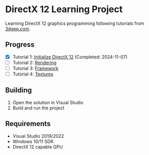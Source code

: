 # DirectX 12 Learning Project

Learning DirectX 12 graphics programming following tutorials from [3dgep.com](https://www.3dgep.com/category/graphics-programming/directx/).

## Progress
- [x] Tutorial 1: [Initialize DirectX 12](https://www.3dgep.com/learning-directx-12-1/) (Completed: 2024-11-07)
- [ ] Tutorial 2: [Rendering](https://www.3dgep.com/learning-directx-12-2/)
- [ ] Tutorial 3: [Framework](https://www.3dgep.com/learning-directx-12-3/)
- [ ] Tutorial 4: [Textures](https://www.3dgep.com/learning-directx-12-4/)

## Building
1. Open the solution in Visual Studio
2. Build and run the project

## Requirements
- Visual Studio 2019/2022
- Windows 10/11 SDK
- DirectX 12 capable GPU
